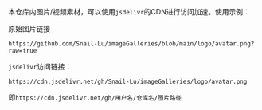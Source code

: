 本仓库内图片/视频素材，可以使用`jsdelivr`的CDN进行访问加速。使用示例：  

原始图片链接
```
https://github.com/Snail-Lu/imageGalleries/blob/main/logo/avatar.png?raw=true

```

`jsdelivr`访问链接：
```
https://cdn.jsdelivr.net/gh/Snail-Lu/imageGalleries/logo/avatar.png
```
即`https://cdn.jsdelivr.net/gh/用户名/仓库名/图片路径`
